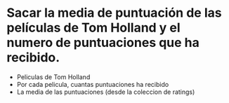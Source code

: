 # Sacar la media de puntuación de las películas de Tom Holland y el numero de puntuaciones que ha recibido.

- Peliculas de Tom Holland
- Por cada pelicula, cuantas puntuaciones ha recibido
- La media de las puntuaciones (desde la coleccion de ratings)